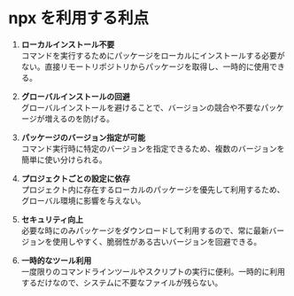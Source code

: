 # npx を利用する利点

1. **ローカルインストール不要**  
   コマンドを実行するためにパッケージをローカルにインストールする必要がない。直接リモートリポジトリからパッケージを取得し、一時的に使用できる。

2. **グローバルインストールの回避**  
   グローバルインストールを避けることで、バージョンの競合や不要なパッケージが増えるのを防げる。

3. **パッケージのバージョン指定が可能**  
   コマンド実行時に特定のバージョンを指定できるため、複数のバージョンを簡単に使い分けられる。

4. **プロジェクトごとの設定に依存**  
   プロジェクト内に存在するローカルのパッケージを優先して利用するため、グローバル環境に影響を与えない。

5. **セキュリティ向上**  
   必要な時にのみパッケージをダウンロードして利用するので、常に最新バージョンを使用しやすく、脆弱性がある古いバージョンを回避できる。

6. **一時的なツール利用**  
   一度限りのコマンドラインツールやスクリプトの実行に便利。一時的に利用するだけなので、システムに不要なファイルが残らない。
